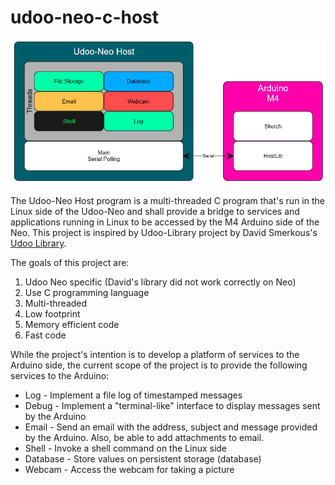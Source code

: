 # udoo-neo-c-host

![image](Udoo-Neo.Host.png)

The Udoo-Neo Host program is a multi-threaded C program that's run in the Linux side of the Udoo-Neo and shall provide a bridge to services and applications running in Linux to be accessed by the M4 Arduino side of the Neo. This project is inspired by Udoo-Library project by David Smerkous's [Udoo Library](https://github.com/smerkousdavid/Udoo-Library).

The goals of this project are:

1. Udoo Neo specific (David's library did not work correctly on Neo)
2. Use C programming language
2. Multi-threaded
3. Low footprint
4. Memory efficient code
5. Fast code

While the project's intention is to develop a platform of services to the Arduino side, the current scope of the project is to provide the following services to the Arduino:

* Log - Implement a file log of timestamped messages
* Debug - Implement a "terminal-like" interface to display messages sent by the Arduino
* Email - Send an email with the address, subject and message provided by the Arduino. Also, be able to add attachments to email.
* Shell - Invoke a shell command on the Linux side
* Database - Store values on persistent storage (database)
* Webcam - Access the webcam for taking a picture
